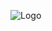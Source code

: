 ![Logo](https://github.com/Lara-Barreto-Castanheira/Gynecological-Cytology-Screening-with-Artificial-Intelligence/blob/main/banner.jpg)
